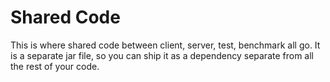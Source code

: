 # Shared Code

This is where shared code between client, server, test, benchmark all go. It is
a separate jar file, so you can ship it as a dependency separate from all the
rest of your code.
